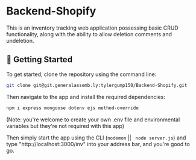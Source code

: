 # Backend-Shopify

This is an inventory tracking web application possessing basic CRUD functionality, along with the ability to allow deletion comments and undeletion.

## 🔧 Getting Started

To get started, clone the repository using the command line:

```bash
git clone git@git.generalassemb.ly:tylergump150/Backend-Shopify.git
```


Then navigate to the app and install the required dependencies:
```bash
npm i express mongoose dotenv ejs method-override
```
(Note: you're welcome to create your own .env file and environmental variables but they're not required with this app)


Then simply start the app using the CLI (```nodemon``` || ``` node server.js```) and type "http://localhost:3000/inv" into your address bar, and you're good to go.
